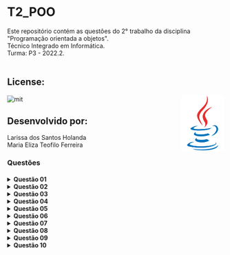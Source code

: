 <html>
  <body>
    <h1> T2_POO </h1>
Este repositório contém as questões do 2° trabalho da disciplina "Programação orientada a objetos".<br> 
Técnico Integrado em Informática. <br>Turma: P3 - 2022.2.<br>
<div style="display: inline_block"><br>

<h2> License: </h2>
  <img align="center" alt="mit" height="25" width="60" src="https://user-images.githubusercontent.com/95726877/196012860-835932b3-7f6e-4579-9463-157f6e8c6d61.png">

  <img align="right" alt="Java" height="130" width="100" src="https://raw.githubusercontent.com/devicons/devicon/master/icons/java/java-original.svg">
 
    

<h2> Desenvolvido por: </h2>
<a title = > Larissa dos Santos Holanda </a><br>
<a titlw = > Maria Eliza Teofilo Ferreira </a><br>

<h3>Questões</h3>
<h4>
  
 

<details><summary><b>Questão 01</b></summary>
 <p>Faça um programa que receba um número inteiro e verifique se é par ou ímpar.  </p>
  </details>
  
<details><summary><b>Questão 02</b></summary>
 <p>Faça um programa que mostre o menu de opções a seguir, receba a opção do usuário e os dados necessários para executar cada operação. <br><br> Menu de opções: <br>1. Somar dois números; <br>2.Raiz quadrada de um número.  </p>
  </details>
  
  <details><summary><b>Questão 03</b></summary>
 <p>Faça um programa para resolver equações do 2° grau.  </p>
  </details>
  
   <details><summary><b>Questão 04</b></summary>
 <p>Faça um programa que mostre a data e hora do sistema nos seguintes formatos: DD/MM/AAAA - mês por extenso e hora:minuto. 
</p>
  </details>
  
   <details><summary><b>Questão 05</b></summary>
 <p>Faça um programa que leia um número N que indica quantos valores inteiros e positivos devem ser lidos a seguir. Para cada número lido, mostre uma tabela contendo o valor lido e o fatorial desse valor.</p>
  </details>
  
   <details><summary><b>Questão 06</b></summary>
 <p>Faça um programa que receba um número inteiro maior que 1, verifique se o número fornecido é primo ou não e mostre uma mensagem de número primo ou de número não primo.</p>
  </details>
  
   <details><summary><b>Questão 07</b></summary>
 <p>Em um campeonato de futebol existem cinco times e cada um possui onze jogadores. Faça um programa que receba a idade, o peso e a altura de cada um dos jogadores, calcule e mostre:<br><br>a) A quantidade de jogadores com idade inferior a 18 anos;<bbr>b) A média das idades dos jogadores de cada time;<br>c) A média das alturas de todos os jogadores do campeonato;<br>d) A porcentagem de jogadores com mais de 80kg entre todos os jogadores do campeonato.</p>
  </details>
  
   <details><summary><b>Questão 08</b></summary>
 <p>Faça um programa que apresente o menu de opções a seguir, permita ao usuário escolher a opção desejada, receba os dados necessários para executar a operação e mostre o resultado. Verifique a possibilidade de opção inválida e não se preocupe com restrições do tipo salário inválido.<br><br>Menu de opções:<br> 1. Imposto;<br> 2 Novo salário;<br> 3. Classificação;<br> 4. Finalizar o programa.<br> Digite a opção desejada </p>
  </details>
  
   <details><summary><b>Questão 09</b></summary>
 <p>Faça um programa que receba vários números, calcule e mostre:<br><br> a) A soma dos números digitados;<br>b) A quantidade de números digitados;<br>c) A média dos números digitados;<br>d) O maior número digitado;<br>e) O menor número digitado;<br>f) A média dos números pares;<br>g) A porcentagem dos números ímpares entre todos os números digitados.<br>(Finalize a entrada de dados com a digitação do número 30.000). </p>
  </details>
  
   <details><summary><b>Questão 10</b></summary>
 <p>Faça um programa que mostre as tabuadas dos números de 1 a 10.
</p>
  </details>
